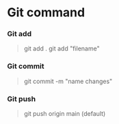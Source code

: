 # Git command

### Git add

> git add .
> git add "filename"

### Git commit

> git commit -m "name changes"

### Git push

> git push origin main (default)

